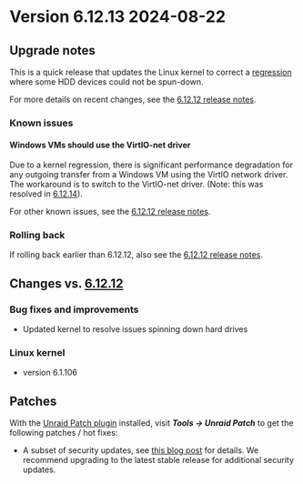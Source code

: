 # Version 6.12.13 2024-08-22

## Upgrade notes

This is a quick release that updates the Linux kernel to correct
a [regression](https://lore.kernel.org/lkml/45cdf1c2-9056-4ac2-8e4d-4f07996a9267@kernel.org/T/) where some HDD devices could not
be spun-down.

For more details on recent changes, see the [6.12.12 release notes](6.12.12.md).

### Known issues

#### Windows VMs should use the VirtIO-net driver

Due to a kernel regression, there is significant performance degradation for any outgoing transfer from a Windows VM using the VirtIO network driver. The workaround is to switch to the VirtIO-net driver. (Note: this was resolved in [6.12.14](6.12.14.md)).

For other known issues, see the [6.12.12 release notes](6.12.12.mdx#known-issues).

### Rolling back

If rolling back earlier than 6.12.12, also see the [6.12.12 release notes](6.12.12.mdx#rolling-back).

## Changes vs. [6.12.12](6.12.12.md)

### Bug fixes and improvements

* Updated kernel to resolve issues spinning down hard drives

### Linux kernel

* version 6.1.106

## Patches

With the [Unraid Patch plugin](https://forums.unraid.net/topic/185560-unraid-patch-plugin/) installed, visit ***Tools → Unraid Patch*** to get the following patches / hot fixes:

* A subset of security updates, see [this blog post](https://unraid.net/blog/cvd) for details. We recommend upgrading to the latest stable release for additional security updates.
